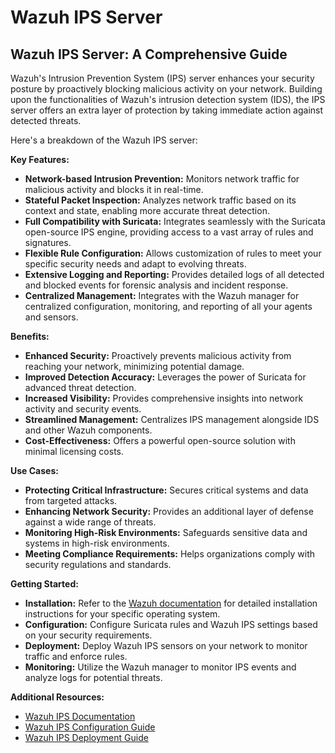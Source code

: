 # Wazuh IPS Server
## Wazuh IPS Server: A Comprehensive Guide

Wazuh's Intrusion Prevention System (IPS) server enhances your security posture by proactively blocking malicious activity on your network. Building upon the functionalities of Wazuh's intrusion detection system (IDS), the IPS server offers an extra layer of protection by taking immediate action against detected threats. 

Here's a breakdown of the Wazuh IPS server:

**Key Features:**

* **Network-based Intrusion Prevention:** Monitors network traffic for malicious activity and blocks it in real-time. 
* **Stateful Packet Inspection:** Analyzes network traffic based on its context and state, enabling more accurate threat detection.
* **Full Compatibility with Suricata:** Integrates seamlessly with the Suricata open-source IPS engine, providing access to a vast array of rules and signatures.
* **Flexible Rule Configuration:** Allows customization of rules to meet your specific security needs and adapt to evolving threats.
* **Extensive Logging and Reporting:** Provides detailed logs of all detected and blocked events for forensic analysis and incident response.
* **Centralized Management:** Integrates with the Wazuh manager for centralized configuration, monitoring, and reporting of all your agents and sensors.

**Benefits:**

* **Enhanced Security:** Proactively prevents malicious activity from reaching your network, minimizing potential damage.
* **Improved Detection Accuracy:** Leverages the power of Suricata for advanced threat detection.
* **Increased Visibility:** Provides comprehensive insights into network activity and security events.
* **Streamlined Management:** Centralizes IPS management alongside IDS and other Wazuh components.
* **Cost-Effectiveness:** Offers a powerful open-source solution with minimal licensing costs.

**Use Cases:**

* **Protecting Critical Infrastructure:** Secures critical systems and data from targeted attacks.
* **Enhancing Network Security:** Provides an additional layer of defense against a wide range of threats.
* **Monitoring High-Risk Environments:** Safeguards sensitive data and systems in high-risk environments.
* **Meeting Compliance Requirements:** Helps organizations comply with security regulations and standards.

**Getting Started:**

* **Installation:** Refer to the [Wazuh documentation](https://documentation.wazuh.com/current/user-manual/capabilities/ips/index.html) for detailed installation instructions for your specific operating system.
* **Configuration:** Configure Suricata rules and Wazuh IPS settings based on your security requirements.
* **Deployment:** Deploy Wazuh IPS sensors on your network to monitor traffic and enforce rules.
* **Monitoring:** Utilize the Wazuh manager to monitor IPS events and analyze logs for potential threats.

**Additional Resources:**

* [Wazuh IPS Documentation](https://documentation.wazuh.com/current/user-manual/capabilities/ips/index.html)
* [Wazuh IPS Configuration Guide](https://documentation.wazuh.com/current/user-manual/capabilities/ips/configuration-guide.html)
* [Wazuh IPS Deployment Guide](https://documentation.wazuh.com/current/user-manual/capabilities/ips/deployment-guide.html)
